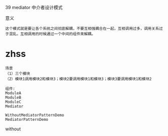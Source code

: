 39 mediator 中介者设计模式

意义

```
这个模式就是要让各个系统之间彻底解耦，不要互相强耦合在一起，互相调用过多，调用关系过于混乱。互相调用的时候通过一个中间的组件来解耦。
```

# zhss
```
场景
（1）三个模块
（2）模块1调用模块2和模块3；模块2要调用模块1和模块3；模块3要调用模块1和模块2
```
```
组件:
ModuleA
ModuleB
ModuleC
Mediator

WithoutMediatorPatternDemo
MediatorPatternDemo
```

without
```
    
```
